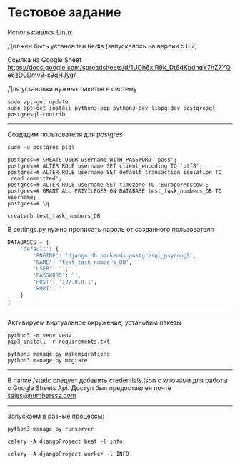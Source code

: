 # Тестовое задание

Использовался Linux

Должен быть установлен Redis (запускалось на версии 5.0.7)

Ссылка на Google Sheet https://docs.google.com/spreadsheets/d/1UDh6xIR9k_Dt6dKpdnqY7hZ7YQe6zD0Dmv9-s9gHJyg/

Для установки нужных пакетов в систему
```
sudo apt-get update
sudo apt-get install python3-pip python3-dev libpq-dev postgresql postgresql-contrib
```
____
Создадим пользователя для postgres
```
sudo -u postgres psql

postgres=# CREATE USER username WITH PASSWORD 'pass';
postgres=# ALTER ROLE username SET client_encoding TO 'utf8';
postgres=# ALTER ROLE username SET default_transaction_isolation TO 'read committed';
postgres=# ALTER ROLE username SET timezone TO 'Europe/Moscow';
postgres=# GRANT ALL PRIVILEGES ON DATABASE test_task_numbers_DB TO username;
postgres=# \q

createdb test_task_numbers_DB
```
В settings.py нужно прописать пароль от созданного пользователя
```python
DATABASES = {
    'default': {
        'ENGINE': 'django.db.backends.postgresql_psycopg2',
        'NAME': 'test_task_numbers_DB',
        'USER': '',
        'PASSWORD': '',
        'HOST': '127.0.0.1',
        'PORT': ''
    }
}
```
___
Активируем виртуальное окружение, установим пакеты
```
python3 -m venv venv
pip3 install -r requirements.txt 
```
```
python3 manage.py makemigrations
python3 manage.py migrate
```
___
В папке /static следует добавить credentials.json с ключами для работы с Google Sheets Api. Доступ был предоставлен почте sales@numbersss.com
___
Запускаем в разные процессы:
```
python3 manage.py runserver
```
```
celery -A djangoProject beat -l info
```
```
celery -A djangoProject worker -l INFO
```
